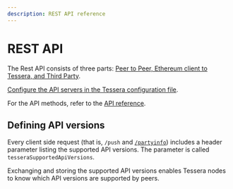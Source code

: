 ```yaml
---
description: REST API reference
---
```


# REST API

The Rest API consists of three parts: [Peer to Peer, Ethereum client to Tessera, and Third Party](../Concepts/TesseraAPI.md).

[Configure the API servers in the Tessera configuration file](../HowTo/Configure/TesseraAPI.md).

For the API methods, refer to the [API reference](https://consensys.github.io/doc.tessera/).

## Defining API versions

Every client side request (that is, `/push` and [`/partyinfo`](https://consensys.github.io/tessera/#operation/broadcastPartyInfo))
includes a header parameter listing the supported API versions. The parameter is called `tesseraSupportedApiVersions`.

Exchanging and storing the supported API versions enables Tessera nodes to know which API
versions are supported by peers.
